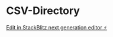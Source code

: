 # CSV-Directory

[Edit in StackBlitz next generation editor ⚡️](https://stackblitz.com/~/github.com/prasad9797/CSV-Directory)